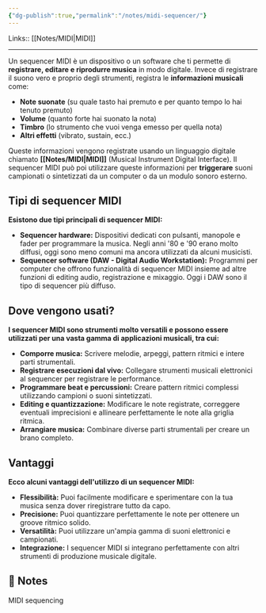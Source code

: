 ```yaml
---
{"dg-publish":true,"permalink":"/notes/midi-sequencer/"}
---
```


Links:: [[Notes/MIDI\|MIDI]] 

---
Un sequencer MIDI è un dispositivo o un software che ti permette di **registrare, editare e riprodurre musica** in modo digitale. Invece di registrare il suono vero e proprio degli strumenti, registra le **informazioni musicali** come:

- **Note suonate** (su quale tasto hai premuto e per quanto tempo lo hai tenuto premuto)
- **Volume** (quanto forte hai suonato la nota)
- **Timbro** (lo strumento che vuoi venga emesso per quella nota)
- **Altri effetti** (vibrato, sustain, ecc.)

Queste informazioni vengono registrate usando un linguaggio digitale chiamato **[[Notes/MIDI\|MIDI]]** (Musical Instrument Digital Interface). Il sequencer MIDI può poi utilizzare queste informazioni per **triggerare** suoni campionati o sintetizzati da un computer o da un modulo sonoro esterno.

## Tipi di sequencer MIDI

**Esistono due tipi principali di sequencer MIDI:**

- **Sequencer hardware:** Dispositivi dedicati con pulsanti, manopole e fader per programmare la musica. Negli anni '80 e '90 erano molto diffusi, oggi sono meno comuni ma ancora utilizzati da alcuni musicisti.
- **Sequencer software (DAW - Digital Audio Workstation):** Programmi per computer che offrono funzionalità di sequencer MIDI insieme ad altre funzioni di editing audio, registrazione e mixaggio. Oggi i DAW sono il tipo di sequencer più diffuso.

## Dove vengono usati?

**I sequencer MIDI sono strumenti molto versatili e possono essere utilizzati per una vasta gamma di applicazioni musicali, tra cui:**

- **Comporre musica:** Scrivere melodie, arpeggi, pattern ritmici e intere parti strumentali.
- **Registrare esecuzioni dal vivo:** Collegare strumenti musicali elettronici al sequencer per registrare le performance.
- **Programmare beat e percussioni:** Creare pattern ritmici complessi utilizzando campioni o suoni sintetizzati.
- **Editing e quantizzazione:** Modificare le note registrate, correggere eventuali imprecisioni e allineare perfettamente le note alla griglia ritmica.
- **Arrangiare musica:** Combinare diverse parti strumentali per creare un brano completo.

## Vantaggi

**Ecco alcuni vantaggi dell'utilizzo di un sequencer MIDI:**

- **Flessibilità:** Puoi facilmente modificare e sperimentare con la tua musica senza dover riregistrare tutto da capo.
- **Precisione:** Puoi quantizzare perfettamente le note per ottenere un groove ritmico solido.
- **Versatilità:** Puoi utilizzare un'ampia gamma di suoni elettronici e campionati.
- **Integrazione:** I sequencer MIDI si integrano perfettamente con altri strumenti di produzione musicale digitale.






## 📝 Notes

MIDI sequencing